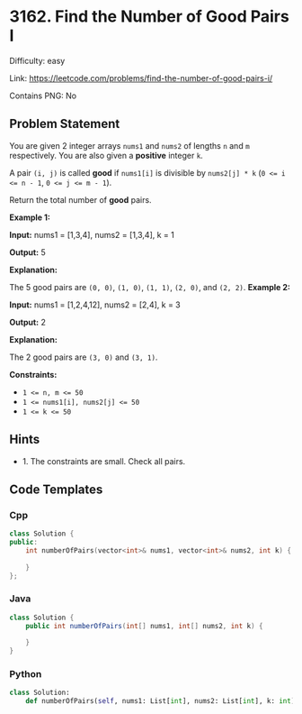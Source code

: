 # 3162. Find the Number of Good Pairs I

Difficulty: easy

Link: https://leetcode.com/problems/find-the-number-of-good-pairs-i/

Contains PNG: No

## Problem Statement

You are given 2 integer arrays `nums1` and `nums2` of lengths `n` and `m` respectively. You are also given a **positive** integer `k`.

A pair `(i, j)` is called **good** if `nums1[i]` is divisible by `nums2[j] * k` (`0 <= i <= n - 1`, `0 <= j <= m - 1`).

Return the total number of **good** pairs.

**Example 1:**

**Input:** nums1 \= \[1,3,4], nums2 \= \[1,3,4], k \= 1

**Output:** 5

**Explanation:**

The 5 good pairs are `(0, 0)`, `(1, 0)`, `(1, 1)`, `(2, 0)`, and `(2, 2)`.
**Example 2:**

**Input:** nums1 \= \[1,2,4,12], nums2 \= \[2,4], k \= 3

**Output:** 2

**Explanation:**

The 2 good pairs are `(3, 0)` and `(3, 1)`.

**Constraints:**

* `1 <= n, m <= 50`
* `1 <= nums1[i], nums2[j] <= 50`
* `1 <= k <= 50`

## Hints

- 1\. The constraints are small. Check all pairs.

## Code Templates

### Cpp
```cpp
class Solution {
public:
    int numberOfPairs(vector<int>& nums1, vector<int>& nums2, int k) {
        
    }
};
```

### Java
```java
class Solution {
    public int numberOfPairs(int[] nums1, int[] nums2, int k) {
        
    }
}
```

### Python
```python
class Solution:
    def numberOfPairs(self, nums1: List[int], nums2: List[int], k: int) -> int:
        
```

